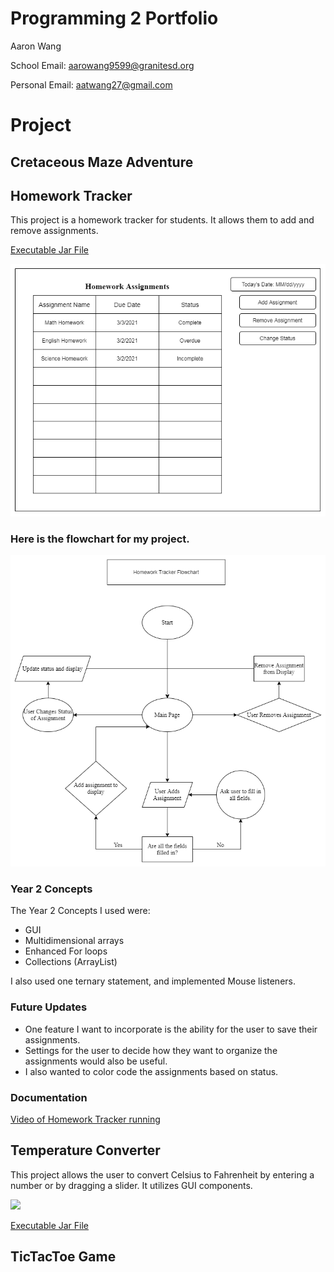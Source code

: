 # Programming 2 Portfolio
Aaron Wang

School Email: [aarowang9599@granitesd.org](mailto:aarowang9599@granitesd.org)

Personal Email: [aatwang27@gmail.com](mailto:aatwang27@gmail.com)

# Project

## Cretaceous Maze Adventure

## Homework Tracker
This project is a homework tracker for students. It allows them to add and remove assignments.

[Executable Jar File](https://github.com/aaWang27/Programming-2-Portfolio/raw/gh-pages/HomeworkTracker/HomeworkTracker.jar)

![](https://github.com/aaWang27/HomeworkTracker/blob/main/images/HomeworkTracker.png?raw=true)

### Here is the flowchart for my project.


![](https://github.com/aaWang27/HomeworkTracker/blob/main/images/HomeworkTracker%20Flowchart.png?raw=true)

### Year 2 Concepts
The Year 2 Concepts I used were:
* GUI
* Multidimensional arrays
* Enhanced For loops
* Collections (ArrayList)

I also used one ternary statement, and implemented Mouse listeners.

### Future Updates
* One feature I want to incorporate is the ability for the user to save their assignments.
* Settings for the user to decide how they want to organize the assignments would also be useful.
* I also wanted to color code the assignments based on status.

### Documentation
[Video of Homework Tracker running](https://github.com/aaWang27/aaWang27.github.io/raw/gh-pages/HomeworkTracker/doc/homeworkTrackerDemo.avi)

## Temperature Converter
This project allows the user to convert Celsius to Fahrenheit by entering a number or by dragging a slider. It utilizes GUI components.

![](https://github.com/aaWang27/Programming-2-Portfolio/blob/b3a993b6217a573d420cb93e45f653bad2686d70/TempConverter/tempConverterRunning.PNG?raw=true)

[Executable Jar File](https://github.com/aaWang27/Programming-2-Portfolio/raw/gh-pages/TempConverter/tempConverter.jar)

## TicTacToe Game
